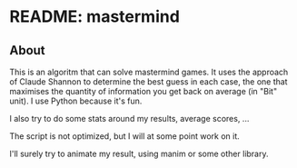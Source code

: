 # README: mastermind

## About

This is an algoritm that can solve mastermind games. It uses the approach of Claude Shannon to determine the best guess in each case, the one that maximises
the quantity of information you get back on average (in "Bit" unit). I use Python because it's fun.



I also try to do some stats around my results, average scores, ...

The script is not optimized, but I will at some point work on it.

I'll surely try to animate my result, using manim or some other library.

